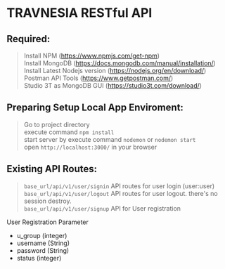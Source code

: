 # TRAVNESIA RESTful API
Required:
- 
> Install NPM (https://www.npmjs.com/get-npm) <br>
> Install MongoDB (https://docs.mongodb.com/manual/installation/) <br>
> Install Latest Nodejs version (https://nodejs.org/en/download/) <br>
> Postman API Tools (https://www.getpostman.com/) <br>
> Studio 3T as MongoDB GUI (https://studio3t.com/download/)

Preparing Setup Local App Enviroment:
-
> Go to project directory <br>
> execute command `npm install` <br>
> start server by execute command `nodemon` or `nodemon start`<br>
> open `http://localhost:3000/` in your browser<br>

Existing API Routes:
-
> `base_url/api/v1/user/signin` API routes for user login (user:user) <br>
> `base_url/api/v1/user/logout` API routes for user logout. there's no session destroy. <br>
> `base_url/api/v1/user/signup` API for User registration <br>

User Registration Parameter
- u_group (integer)
- username (String)
- password (String)
- status (integer)
